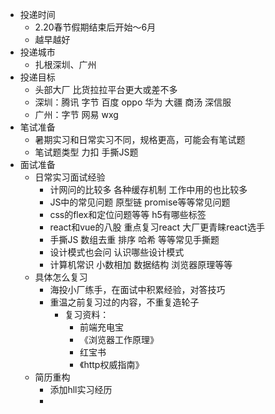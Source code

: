 - 投递时间
	- 2.20春节假期结束后开始～6月
	- 越早越好
- 投递城市
	- 扎根深圳、广州
- 投递目标
	- 头部大厂 比货拉拉平台更大或差不多
	- 深圳：腾讯 字节 百度 oppo 华为 大疆 商汤 深信服
	- 广州：字节 网易 wxg
- 笔试准备
	- 暑期实习和日常实习不同，规格更高，可能会有笔试题
	- 笔试题类型 力扣 手撕JS题
- 面试准备
	- 日常实习面试经验
		- 计网问的比较多 各种缓存机制 工作中用的也比较多
		- JS中的常见问题 原型链 promise等等常见问题
		- css的flex和定位问题等等 h5有哪些标签
		- react和vue的八股 重点复习react 大厂更青睐react选手
		- 手撕JS 数组去重 排序 哈希 等等常见手撕题
		- 设计模式也会问 认识哪些设计模式
		- 计算机常识 小数相加 数据结构 浏览器原理等等
	- 具体怎么复习
		- 海投小厂练手，在面试中积累经验，对答技巧
		- 重温之前复习过的内容，不重复造轮子
			- 复习资料：
				- 前端充电宝
				- 《浏览器工作原理》
				- 红宝书
				- 《http权威指南》
	- 简历重构
		- 添加hll实习经历
		-